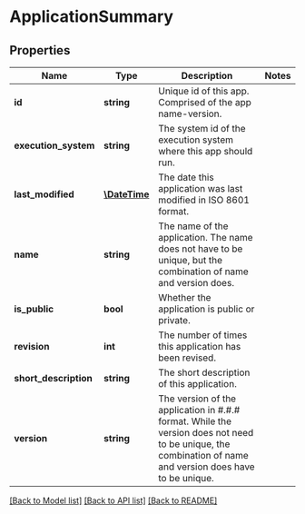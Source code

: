 # ApplicationSummary

## Properties
Name | Type | Description | Notes
------------ | ------------- | ------------- | -------------
**id** | **string** | Unique id of this app. Comprised of the app name-version. | 
**execution_system** | **string** | The system id of the execution system where this app should run. | 
**last_modified** | [**\DateTime**](\DateTime.md) | The date this application was last modified in ISO 8601 format. | 
**name** | **string** | The name of the application. The name does not have to be unique, but the combination of name and version does. | 
**is_public** | **bool** | Whether the application is public or private. | 
**revision** | **int** | The number of times this application has been revised. | 
**short_description** | **string** | The short description of this application. | 
**version** | **string** | The version of the application in #.#.# format. While the version does not need to be unique, the combination of name and version does have to be unique. | 

[[Back to Model list]](../README.md#documentation-for-models) [[Back to API list]](../README.md#documentation-for-api-endpoints) [[Back to README]](../README.md)


